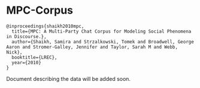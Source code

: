 # MPC-Corpus
```
@inproceedings{shaikh2010mpc,
  title={MPC: A Multi-Party Chat Corpus for Modeling Social Phenomena in Discourse.},
  author={Shaikh, Samira and Strzalkowski, Tomek and Broadwell, George Aaron and Stromer-Galley, Jennifer and Taylor, Sarah M and Webb, Nick},
  booktitle={LREC},
  year={2010}
}
```

Document describing the data will be added soon.

